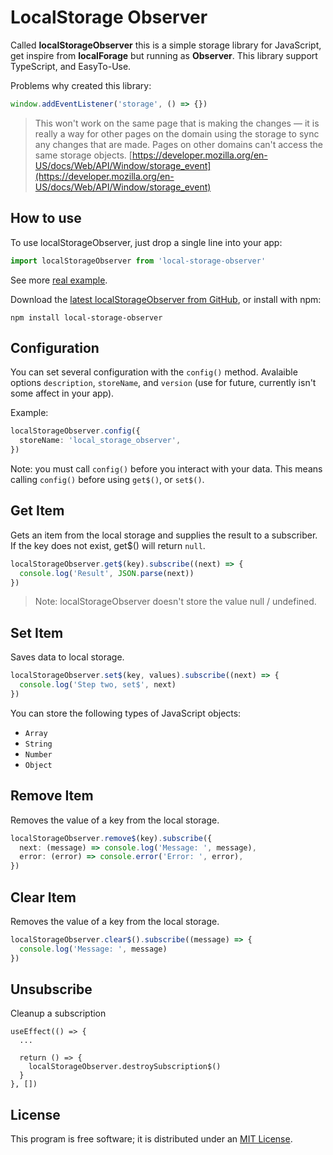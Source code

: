 # LocalStorage Observer

Called **localStorageObserver** this is a simple storage library for JavaScript, get inspire from **localForage** but running as **Observer**. This library support TypeScript, and EasyTo-Use.

Problems why created this library:

```js
window.addEventListener('storage', () => {})
```

> This won't work on the same page that is making the changes — it is really a way for other pages on the domain using the storage to sync any changes that are made. Pages on other domains can't access the same storage objects. [https://developer.mozilla.org/en-US/docs/Web/API/Window/storage_event](https://developer.mozilla.org/en-US/docs/Web/API/Window/storage_event)

## How to use

To use localStorageObserver, just drop a single line into your app:

```ts
import localStorageObserver from 'local-storage-observer'
```

See more [real example](https://github.com/natserract/local-storage-observer/tree/master/examples).

Download the [latest localStorageObserver from GitHub](https://github.com/natserract/local-storage-observer), or install with npm:

```terminal
npm install local-storage-observer
```

## Configuration

You can set several configuration with the `config()` method. Avalaible options `description`, `storeName`, and `version` (use for future, currently isn't some affect in your app).

Example:

```ts
localStorageObserver.config({
  storeName: 'local_storage_observer',
})
```

Note: you must call `config()` before you interact with your data. This means calling `config()` before using `get$()`, or `set$()`.

## Get Item

Gets an item from the local storage and supplies the result to a subscriber. If the key does not exist, get\$() will return `null`.

```ts
localStorageObserver.get$(key).subscribe((next) => {
  console.log('Result', JSON.parse(next))
})
```

> Note: localStorageObserver doesn't store the value null / undefined.

## Set Item

Saves data to local storage.

```ts
localStorageObserver.set$(key, values).subscribe((next) => {
  console.log('Step two, set$', next)
})
```

You can store the following types of JavaScript objects:

- `Array`
- `String`
- `Number`
- `Object`

## Remove Item

Removes the value of a key from the local storage.

```ts
localStorageObserver.remove$(key).subscribe({
  next: (message) => console.log('Message: ', message),
  error: (error) => console.error('Error: ', error),
})
```

## Clear Item

Removes the value of a key from the local storage.

```ts
localStorageObserver.clear$().subscribe((message) => {
  console.log('Message: ', message)
})
```

## Unsubscribe

Cleanup a subscription

```tsx
useEffect(() => {
  ...

  return () => {
    localStorageObserver.destroySubscription$()
  }
}, [])
```

## License

This program is free software; it is distributed under an [MIT License](https://github.com/natserract/local-storage-observer/blob/master/LICENSE.md).
